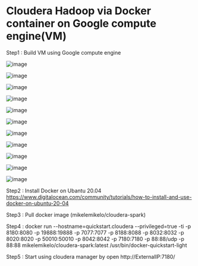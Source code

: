 # Cloudera Hadoop via Docker container on Google compute engine(VM)

Step1 : Build VM using Google compute engine

![image](https://github.com/nechayut/hadoop_miniproject/assets/101554284/bfb5334a-381d-42ba-ab70-f9e98daee711)

![image](https://github.com/nechayut/hadoop_miniproject/assets/101554284/040d20f7-5920-454b-8fd3-7161a5859a88)

![image](https://github.com/nechayut/hadoop_miniproject/assets/101554284/84961802-e6bc-4d33-886c-ff0cb2525872)

![image](https://github.com/nechayut/hadoop_miniproject/assets/101554284/43b8e58c-fa32-40e6-9a7a-0326e17bbc4c)

![image](https://github.com/nechayut/hadoop_miniproject/assets/101554284/677e6c80-4157-471c-8102-bd4238cdd526)

![image](https://github.com/nechayut/hadoop_miniproject/assets/101554284/27e028a8-f661-42b5-9fdb-3de07ac6b069)

![image](https://github.com/nechayut/hadoop_miniproject/assets/101554284/15d48031-0ff2-401e-9a64-3e692caf3526)

![image](https://github.com/nechayut/hadoop_miniproject/assets/101554284/b61400f1-ede7-4dfa-a1bb-afa84b263475)

![image](https://github.com/nechayut/hadoop_miniproject/assets/101554284/0df1a225-b05b-4f16-b665-c1c3703c6b80)

![image](https://github.com/nechayut/hadoop_miniproject/assets/101554284/0223b334-d555-4d8d-a56f-b3fed7407cac)

![image](https://github.com/nechayut/hadoop_miniproject/assets/101554284/8af27a85-4f43-4182-81a2-4b3480b3d44b)


Step2 : Install Docker on Ubantu 20.04 https://www.digitalocean.com/community/tutorials/how-to-install-and-use-docker-on-ubuntu-20-04

Step3 : Pull docker image (mikelemikelo/cloudera-spark)

Step4 : docker run --hostname=quickstart.cloudera --privileged=true -ti -p 8180:8080 -p 19888:19888 -p 7077:7077 -p 8188:8088 -p 8032:8032 -p 8020:8020 -p 50010:50010 -p 8042:8042 -p 7180:7180 -p 88:88/udp -p 88:88 mikelemikelo/cloudera-spark:latest /usr/bin/docker-quickstart-light

Step5 : Start using cloudera manager by open http://ExternalIP:7180/


